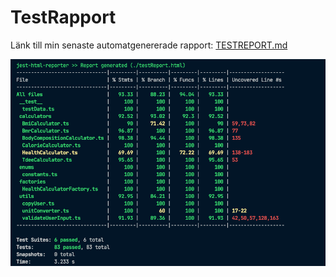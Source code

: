# TestRapport

Länk till min senaste automatgenererade rapport: [TESTREPORT.md](https://github.com/MarkerAnn/health-calculator/blob/main/TESTREPORT.md)

![Screenshot över my test coverage](image.png)
